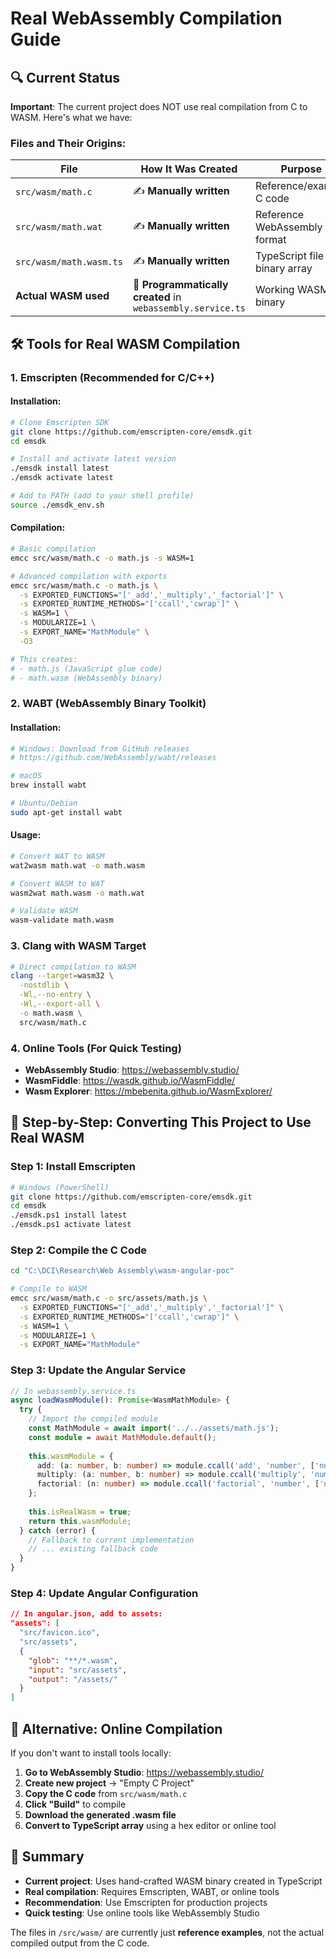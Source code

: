 # Real WebAssembly Compilation Guide

## 🔍 Current Status

**Important**: The current project does NOT use real compilation from C to WASM. Here's what we have:

### Files and Their Origins:

| File | How It Was Created | Purpose |
|------|-------------------|---------|
| `src/wasm/math.c` | ✍️ **Manually written** | Reference/example C code |
| `src/wasm/math.wat` | ✍️ **Manually written** | Reference WebAssembly text format |
| `src/wasm/math.wasm.ts` | ✍️ **Manually written** | TypeScript file with binary array |
| **Actual WASM used** | 🔧 **Programmatically created** in `webassembly.service.ts` | Working WASM binary |

## 🛠️ Tools for Real WASM Compilation

### 1. **Emscripten** (Recommended for C/C++)

#### Installation:
```bash
# Clone Emscripten SDK
git clone https://github.com/emscripten-core/emsdk.git
cd emsdk

# Install and activate latest version
./emsdk install latest
./emsdk activate latest

# Add to PATH (add to your shell profile)
source ./emsdk_env.sh
```

#### Compilation:
```bash
# Basic compilation
emcc src/wasm/math.c -o math.js -s WASM=1

# Advanced compilation with exports
emcc src/wasm/math.c -o math.js \
  -s EXPORTED_FUNCTIONS="['_add','_multiply','_factorial']" \
  -s EXPORTED_RUNTIME_METHODS="['ccall','cwrap']" \
  -s WASM=1 \
  -s MODULARIZE=1 \
  -s EXPORT_NAME="MathModule" \
  -O3

# This creates:
# - math.js (JavaScript glue code)
# - math.wasm (WebAssembly binary)
```

### 2. **WABT (WebAssembly Binary Toolkit)**

#### Installation:
```bash
# Windows: Download from GitHub releases
# https://github.com/WebAssembly/wabt/releases

# macOS
brew install wabt

# Ubuntu/Debian
sudo apt-get install wabt
```

#### Usage:
```bash
# Convert WAT to WASM
wat2wasm math.wat -o math.wasm

# Convert WASM to WAT
wasm2wat math.wasm -o math.wat

# Validate WASM
wasm-validate math.wasm
```

### 3. **Clang with WASM Target**

```bash
# Direct compilation to WASM
clang --target=wasm32 \
  -nostdlib \
  -Wl,--no-entry \
  -Wl,--export-all \
  -o math.wasm \
  src/wasm/math.c
```

### 4. **Online Tools** (For Quick Testing)

- **WebAssembly Studio**: https://webassembly.studio/
- **WasmFiddle**: https://wasdk.github.io/WasmFiddle/
- **Wasm Explorer**: https://mbebenita.github.io/WasmExplorer/

## 🚀 Step-by-Step: Converting This Project to Use Real WASM

### Step 1: Install Emscripten
```bash
# Windows (PowerShell)
git clone https://github.com/emscripten-core/emsdk.git
cd emsdk
./emsdk.ps1 install latest
./emsdk.ps1 activate latest
```

### Step 2: Compile the C Code
```bash
cd "C:\DCI\Research\Web Assembly\wasm-angular-poc"

# Compile to WASM
emcc src/wasm/math.c -o src/assets/math.js \
  -s EXPORTED_FUNCTIONS="['_add','_multiply','_factorial']" \
  -s EXPORTED_RUNTIME_METHODS="['ccall','cwrap']" \
  -s WASM=1 \
  -s MODULARIZE=1 \
  -s EXPORT_NAME="MathModule"
```

### Step 3: Update the Angular Service
```typescript
// In webassembly.service.ts
async loadWasmModule(): Promise<WasmMathModule> {
  try {
    // Import the compiled module
    const MathModule = await import('../../assets/math.js');
    const module = await MathModule.default();
    
    this.wasmModule = {
      add: (a: number, b: number) => module.ccall('add', 'number', ['number', 'number'], [a, b]),
      multiply: (a: number, b: number) => module.ccall('multiply', 'number', ['number', 'number'], [a, b]),
      factorial: (n: number) => module.ccall('factorial', 'number', ['number'], [n])
    };
    
    this.isRealWasm = true;
    return this.wasmModule;
  } catch (error) {
    // Fallback to current implementation
    // ... existing fallback code
  }
}
```

### Step 4: Update Angular Configuration
```json
// In angular.json, add to assets:
"assets": [
  "src/favicon.ico",
  "src/assets",
  {
    "glob": "**/*.wasm",
    "input": "src/assets",
    "output": "/assets/"
  }
]
```

## 🔧 Alternative: Online Compilation

If you don't want to install tools locally:

1. **Go to WebAssembly Studio**: https://webassembly.studio/
2. **Create new project** → "Empty C Project"
3. **Copy the C code** from `src/wasm/math.c`
4. **Click "Build"** to compile
5. **Download the generated .wasm file**
6. **Convert to TypeScript array** using a hex editor or online tool

## 📝 Summary

- **Current project**: Uses hand-crafted WASM binary created in TypeScript
- **Real compilation**: Requires Emscripten, WABT, or online tools
- **Recommendation**: Use Emscripten for production projects
- **Quick testing**: Use online tools like WebAssembly Studio

The files in `/src/wasm/` are currently just **reference examples**, not the actual compiled output from the C code.
